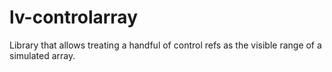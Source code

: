 # lv-controlarray
Library that allows treating a handful of control refs as the visible range of a simulated array.
